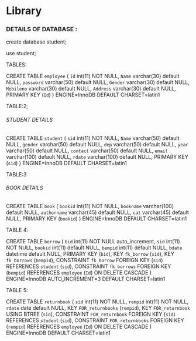 # Library

<h3>DETAILS OF DATABASE :</h3>

create database student;

use student;

TABLES:

CREATE TABLE `employee` (
  `Id` int(11) NOT NULL,
  `Name` varchar(30) default NULL,
  `password` varchar(50) default NULL,
  `Gender` varchar(30) default NULL,
  `Mobileno` varchar(30) default NULL,
  `Address` varchar(30) default NULL,
  PRIMARY KEY  (`Id`)
) ENGINE=InnoDB DEFAULT CHARSET=latin1

TABLE:2;

<H6>STUDENT DETAILS</H6>

   CREATE TABLE `student` (
  `sid` int(11) NOT NULL,
  `Name` varchar(50) default NULL,
  `gender` varchar(50) default NULL,
  `dep` varchar(50) default NULL,
  `year` varchar(50) default NULL,
  `contact` varchar(50) default NULL,
  `email` varchar(100) default NULL,
  `rdate` varchar(100) default NULL,
  PRIMARY KEY  (`sid`)
) ENGINE=InnoDB DEFAULT CHARSET=latin1

TABLE:3

<H6>BOOK DETAILS</H6>

CREATE TABLE `book` (
  `bookid` int(11) NOT NULL,
  `bookname` varchar(100) default NULL,
  `authorname` varchar(45) default NULL,
  `cat` varchar(45) default NULL,
  PRIMARY KEY  (`bookid`)
) ENGINE=InnoDB DEFAULT CHARSET=latin1

TABLE 4:

CREATE TABLE `borrow` (
  `bid` int(11) NOT NULL auto_increment,
  `sid` int(11) NOT NULL,
  `bookid` int(11) default NULL,
  `bempid` int(11) default NULL,
  `bdate` datetime default NULL,
  PRIMARY KEY  (`bid`),
  KEY `fk_borrow` (`sid`),
  KEY `fk_borrows` (`bempid`),
  CONSTRAINT `fk_borrow` FOREIGN KEY (`sid`) REFERENCES `student` (`sid`),
  CONSTRAINT `fk_borrows` FOREIGN KEY (`bempid`) REFERENCES `employee` (`Id`) ON DELETE CASCADE
) ENGINE=InnoDB AUTO_INCREMENT=3 DEFAULT CHARSET=latin1

TABLE 5:

CREATE TABLE `returnbook` (
  `sid` int(11) NOT NULL,
  `rempid` int(11) NOT NULL,
  `rdate` date default NULL,
  KEY `FOR_returnbooks` (`rempid`),
  KEY `FOR_returnbook` USING BTREE (`sid`),
  CONSTRAINT `FOR_returnbook` FOREIGN KEY (`sid`) REFERENCES `student` (`sid`),
  CONSTRAINT `FOR_returnbooks` FOREIGN KEY (`rempid`) REFERENCES `employee` (`Id`) ON DELETE CASCADE
) ENGINE=InnoDB DEFAULT CHARSET=latin1
